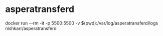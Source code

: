 # asperatransferd

docker run --rm -it -p 5500:5500 -v $(pwd):/var/log/asperatransferd/logs nishkarr/asperatransferd